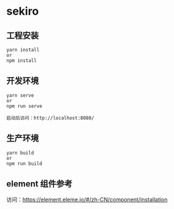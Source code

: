 # sekiro

## 工程安装
```
yarn install
or
npm install
```

## 开发环境
```
yarn serve
or
npm run serve

启动后访问：http://localhost:8080/
```

## 生产环境
```
yarn build
or
npm run build
```

## element 组件参考

访问：https://element.eleme.io/#/zh-CN/component/installation